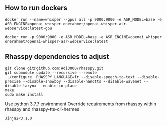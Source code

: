 ## How to run dockers

```
docker run --name=whisper --gpus all -p 9000:9000 -e ASR_MODEL=base -e ASR_ENGINE=openai_whisper onerahmet/openai-whisper-asr-webservice:latest-gpu
```

```
docker run -p 9000:9000 -e ASR_MODEL=base -e ASR_ENGINE=openai_whisper onerahmet/openai-whisper-asr-webservice:latest
```

## Rhasspy dependencies to adjust 

```
git clone git@github.com:Adi3000/rhasspy.git
git submodule update --recursive --remote
 ./configure  RHASSPY_LANGUAGE=fr --disable-speech-to-text --disable-precise --disable-snowboy --disable-nanotts --disable-wavenet --disable-larynx --enable-in-place
make
sudo make install
```

Use python 3.7.7 environment
Override requirements from rhasspy within rhasspy and rhasspy-tts-cli-hermes

```
Jinja2<3.1.0
```
